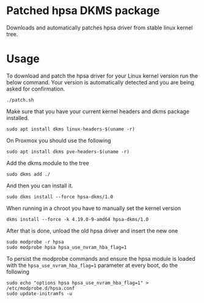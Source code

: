 # Patched hpsa DKMS package

Downloads and automatically patches hpsa driver from stable linux kernel tree.

# Usage

To download and patch the hpsa driver for your Linux kernel version run the below command. Your version is automatically detected and you are being asked for confirmation. 

    ./patch.sh 

Make sure that you have your current kernel headers and dkms package installed.

    sudo apt install dkms linux-headers-$(uname -r)

On Proxmox you should use the following

    sudo apt install dkms pve-headers-$(uname -r)

Add the dkms module to the tree

    sudo dkms add ./

And then you can install it.

    sudo dkms install --force hpsa-dkms/1.0

When running in a chroot you have to manually set the kernel version

    dkms install --force -k 4.19.0-9-amd64 hpsa-dkms/1.0

After that is done, unload the old hpsa driver and insert the new one

    sudo modprobe -r hpsa
    sudo modprobe hpsa hpsa_use_nvram_hba_flag=1

To persist the modprobe commands and ensure the hpsa module is loaded with the `hpsa_use_nvram_hba_flag=1` parameter at every boot, do the following

    sudo echo "options hpsa hpsa_use_nvram_hba_flag=1" > /etc/modprobe.d/hpsa.conf
    sudo update-initramfs -u
